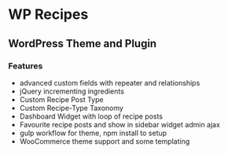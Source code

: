 # WP Recipes
## WordPress Theme and Plugin

### Features

- advanced custom fields with repeater and relationships
- jQuery incrementing ingredients
- Custom Recipe Post Type
- Custom Recipe-Type Taxonomy
- Dashboard Widget with loop of recipe posts
- Favourite recipe posts and show in sidebar widget admin ajax
- gulp workflow for theme, npm install to setup
- WooCommerce theme support and some templating